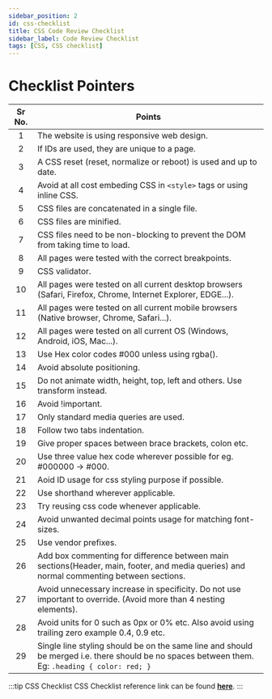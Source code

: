 ```yaml
---
sidebar_position: 2
id: css-checklist
title: CSS Code Review Checklist
sidebar_label: Code Review Checklist
tags: [CSS, CSS checklist]
---
```


# Checklist Pointers

Sr No. | Points |
:----: | ----- |
1 |	The website is using responsive web design.
2 |	If IDs are used, they are unique to a page.
3 |	A CSS reset (reset, normalize or reboot) is used and up to date.
4 |	Avoid at all cost embeding CSS in `<style>` tags or using inline CSS.
5 |	CSS files are concatenated in a single file.
6 |	CSS files are minified.
7 |	CSS files need to be non-blocking to prevent the DOM from taking time to load.
8 |	All pages were tested with the correct breakpoints.
9 |	CSS validator.
10 |	All pages were tested on all current desktop browsers (Safari, Firefox, Chrome, Internet Explorer, EDGE...).
11 |	All pages were tested on all current mobile browsers (Native browser, Chrome, Safari...).
12 |	All pages were tested on all current OS (Windows, Android, iOS, Mac...).
13 |	Use Hex color codes #000 unless using rgba().
14 |	Avoid absolute positioning.
15 |	Do not animate width, height, top, left and others. Use transform instead.
16 |	Avoid !important.
17 |	Only standard media queries are used.
18 |	Follow two tabs indentation.
19 |	Give proper spaces between brace brackets, colon etc.
20 |	Use three value hex code wherever possible for eg. #000000 -> #000.
21 |	Aoid ID usage for css styling purpose if possible.
22 |	Use shorthand wherever applicable.
23 |	Try reusing css code whenever applicable.
24 |	Avoid unwanted decimal points usage for matching font-sizes.
25 |	Use vendor prefixes.
26 |	Add box commenting for difference between main sections(Header, main, footer, and media queries) and normal commenting between sections.
27 |	Avoid unnecessary increase in specificity. Do not use important to override. (Avoid more than 4 nesting elements).
28 |	Avoid units for 0 such as 0px or 0% etc. Also avoid using trailing zero example 0.4, 0.9 etc.
29 |	Single line styling should be on the same line and should be merged i.e. there should be no spaces between them. Eg: `.heading { color: red; }`

:::tip CSS Checklist
CSS Checklist reference link can be found [**here**](https://docs.google.com/spreadsheets/d/1kbpSVE_ysY8Is5qvuWfCDTTTMp_Wtt5js7FBZzqGODk/edit#gid=912575460).
:::